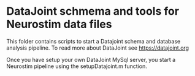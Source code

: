 # DataJoint schmema and tools for Neurostim data files
This folder contains scripts to start a Datajoint schema and database analysis pipeline.
To read more about DataJoint see https://datajoint.org

Once you have setup your own DataJoint MySql server, you  start a Neurostim pipeline using the setupDatajoint.m function. 
